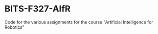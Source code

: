 # BITS-F327-AIfR
Code for the various assignments for the course "Artificial Intelligence for Robotics"
